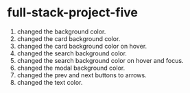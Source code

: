 # full-stack-project-five
1. changed the background color.
2. changed the card background color.
3. changed the card background color on hover.
4. changed the search background color.
5. changed the search background color on hover and focus.
6. changed the modal background color.
7. changed the prev and next buttons to arrows.
8. changed the text color.